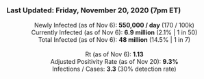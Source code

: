 ### Last Updated: Friday, November 20, 2020 (7pm ET)
<p align="center">
Newly Infected (as of Nov 6): <b>550,000 / day</b> 
(170 / 100k)<br>
Currently Infected (as of Nov 6): <b>6.9 million</b> 
(2.1% | 1 in 50)<br>
Total Infected (as of Nov 6): <b>48 million</b> 
(14.5% | 1 in 7)<br>
<br>
Rt (as of Nov 6): <b>1.13</b><br>
Adjusted Positivity Rate (as of Nov 20): <b>9.3%</b><br>
Infections / Cases: <b>3.3</b> (30% detection rate)</p>